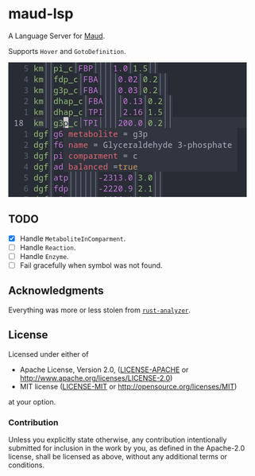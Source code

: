 # maud-lsp

A Language Server for [Maud](https://github.com/biosustain/Maud).

Supports `Hover` and `GotoDefinition`.

![Maud screenshot](assets/maud_screen.png "Maud screenshot") 

## TODO

- [x] Handle `MetaboliteInComparment`.
- [ ] Handle `Reaction`.
- [ ] Handle `Enzyme`.
- [ ] Fail gracefully when symbol was not found.

## Acknowledgments

Everything was more or less stolen from [`rust-analyzer`](https://github.com/rust-lang/rust-analyzer/).

## License

Licensed under either of

- Apache License, Version 2.0, ([LICENSE-APACHE](LICENSE-APACHE) or http://www.apache.org/licenses/LICENSE-2.0)
- MIT license ([LICENSE-MIT](LICENSE-MIT) or http://opensource.org/licenses/MIT)

at your option.

### Contribution

Unless you explicitly state otherwise, any contribution intentionally submitted for inclusion in the work by you, as defined in the Apache-2.0 license, shall be licensed as above, without any additional terms or conditions.
